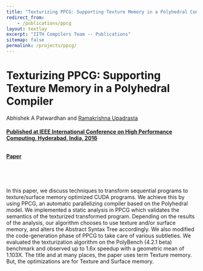 ```yaml
---
title: "Texturizing PPCG: Supporting Texture Memory in a Polyhedral Compiler"
redirect_from:
    - /publications/ppcg
layout: textlay
excerpt: "IITH Compilers Team -- Publications"
sitemap: false
permalink: /projects/ppcg/
---
```



<div class="container-fluid" style="height:100%; width:100%"> 
<h1>Texturizing PPCG: Supporting Texture Memory in a Polyhedral Compiler</h1>
<p>Abhishek A Patwardhan and <a href="https://www.iith.ac.in/~ramakrishna" target="_blank">Ramakrishna Upadrasta</p>
<h4> Published at IEEE International Conference on High Performance Computing, Hyderabad, India, 2016
 </h4>

<br>

 <div style="position:relative; top:-25px;">
 <h4><a href="https://raiith.iith.ac.in/4130/1/texPPCG.pdf" target="_blank">Paper</a>
 </h4>
 </div> 


 <br>     
<p> In this paper, we discuss techniques to transform
sequential programs to texture/surface memory optimized CUDA
programs. We achieve this by using PPCG, an automatic parallelizing compiler based on the Polyhedral model. We implemented
a static analysis in PPCG which validates the semantics of the
texturized transformed program. Depending on the results of
the analysis, our algorithm chooses to use texture and/or surface
memory, and alters the Abstract Syntax Tree accordingly. We
also modified the code-generation phase of PPCG to take care
of various subtleties. We evaluated the texturization algorithm
on the PolyBench (4.2.1 beta) benchmark and observed up to
1.6x speedup with a geometric mean of 1.103X. The title and
at many places, the paper uses term Texture memory. But, the
optimizations are for Texture and Surface memory.</p>
<br>
</div>
